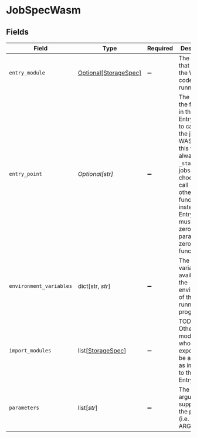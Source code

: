 # JobSpecWasm


## Fields

| Field                                                                                                                                                                                                                                    | Type                                                                                                                                                                                                                                     | Required                                                                                                                                                                                                                                 | Description                                                                                                                                                                                                                              |
| ---------------------------------------------------------------------------------------------------------------------------------------------------------------------------------------------------------------------------------------- | ---------------------------------------------------------------------------------------------------------------------------------------------------------------------------------------------------------------------------------------- | ---------------------------------------------------------------------------------------------------------------------------------------------------------------------------------------------------------------------------------------- | ---------------------------------------------------------------------------------------------------------------------------------------------------------------------------------------------------------------------------------------- |
| `entry_module`                                                                                                                                                                                                                           | [Optional[StorageSpec]](../../models/shared/storagespec.md)                                                                                                                                                                              | :heavy_minus_sign:                                                                                                                                                                                                                       | The module that contains the WASM code to start running.                                                                                                                                                                                 |
| `entry_point`                                                                                                                                                                                                                            | *Optional[str]*                                                                                                                                                                                                                          | :heavy_minus_sign:                                                                                                                                                                                                                       | The name of the function in the EntryModule to call to run the job. For<br/>WASI jobs, this will always be `_start`, but jobs can choose to call<br/>other WASM functions instead. The EntryPoint must be a zero-parameter<br/>zero-result function. |
| `environment_variables`                                                                                                                                                                                                                  | dict[str, *str*]                                                                                                                                                                                                                         | :heavy_minus_sign:                                                                                                                                                                                                                       | The variables available in the environment of the running program.                                                                                                                                                                       |
| `import_modules`                                                                                                                                                                                                                         | list[[StorageSpec](../../models/shared/storagespec.md)]                                                                                                                                                                                  | :heavy_minus_sign:                                                                                                                                                                                                                       | TODO #880: Other WASM modules whose exports will be available as imports<br/>to the EntryModule.                                                                                                                                         |
| `parameters`                                                                                                                                                                                                                             | list[*str*]                                                                                                                                                                                                                              | :heavy_minus_sign:                                                                                                                                                                                                                       | The arguments supplied to the program (i.e. as ARGV).                                                                                                                                                                                    |